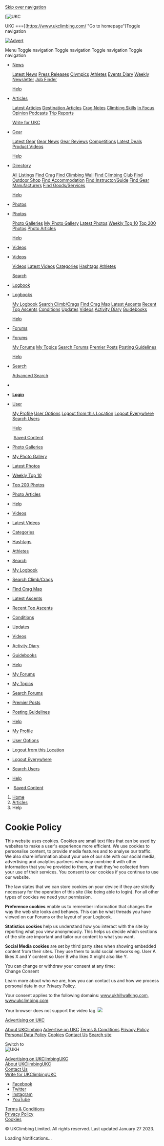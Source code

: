 [Skip over navigation](#main)

[![UKC](https://ukc2.com/ukc/logo.svg)

UKC
===](https://www.ukclimbing.com/ "Go to homepage")Toggle navigation[](https://www.ukclimbing.com/user/)

[![Advert](https://ukc2.com/ads/i/12088.gif?t=1725026616)](https://advertising.ukclimbing.com/click.php?id=12088&uri=4)

Menu Toggle navigation Toggle navigation Toggle navigation Toggle navigation

* [News](https://www.ukclimbing.com/news/)
    
    [Latest News](https://www.ukclimbing.com/news/) [Press Releases](https://www.ukclimbing.com/news/press/) [Olympics](https://www.ukclimbing.com/news/olympics/) [Athletes](https://www.ukclimbing.com/news/athletes/) [Events Diary](https://www.ukclimbing.com/news/events/) [Weekly Newsletter](https://www.ukclimbing.com/news/weekly.php) [Job Finder](https://www.ukclimbing.com/news/job_finder/)
    
    [Help](https://www.ukclimbing.com/news/help)
    
* [Articles](https://www.ukclimbing.com/articles/)
    
    [Latest Articles](https://www.ukclimbing.com/articles/) [Destination Articles](https://www.ukclimbing.com/articles/destinations/) [Crag Notes](https://www.ukclimbing.com/articles/crag_notes/) [Climbing Skills](https://www.ukclimbing.com/articles/skills/) [In Focus](https://www.ukclimbing.com/articles/in_focus/) [Opinion](https://www.ukclimbing.com/articles/opinion/) [Podcasts](https://www.ukclimbing.com/articles/podcasts/) [Trip Reports](https://www.ukclimbing.com/articles/trip_reports/)
    
    [Write for UKC](https://www.ukclimbing.com/articles/write/)
    
* [Gear](https://www.ukclimbing.com/gear/)
    
    [Latest Gear](https://www.ukclimbing.com/gear/) [Gear News](https://www.ukclimbing.com/gear/news/) [Gear Reviews](https://www.ukclimbing.com/gear/reviews/) [Competitions](https://www.ukclimbing.com/gear/competitions/) [Latest Deals](https://www.ukclimbing.com/gear/deal_of_the_month/) [Product Videos](https://www.ukclimbing.com/videos/categories/product_videos/)
    
    [Help](https://www.ukclimbing.com/gear/help)
    
* [Directory](https://www.ukclimbing.com/listings/)
    
    [All Listings](https://www.ukclimbing.com/listings/) [Find Crag](https://www.ukclimbing.com/logbook/map/) [Find Climbing Wall](https://www.ukclimbing.com/listings/climbing_walls/) [Find Climbing Club](https://www.ukclimbing.com/listings/climbing_clubs/) [Find Outdoor Shop](https://www.ukclimbing.com/listings/outdoor_shops/) [Find Accommodation](https://www.ukclimbing.com/listings/accommodation/) [Find Instructor/Guide](https://www.ukclimbing.com/listings/instructors+guides/) [Find Gear Manufacturers](https://www.ukclimbing.com/listings/gear_manufacturers/) [Find Goods/Services](https://www.ukclimbing.com/listings/goods+services/)
    
    [Help](https://www.ukclimbing.com/listings/help)
    
* [Photos](javascript:; "Photos")
* [Photos](https://www.ukclimbing.com/photos/)
    
    [Photo Galleries](https://www.ukclimbing.com/photos/) [My Photo Gallery](https://www.ukclimbing.com/photos/author.php) [Latest Photos](https://www.ukclimbing.com/photos/thisweek.php) [Weekly Top 10](https://www.ukclimbing.com/photos/top10.php) [Top 200 Photos](https://www.ukclimbing.com/photos/top200.php) [Photo Articles](https://www.ukclimbing.com/articles/photography/)
    
    [Help](https://www.ukclimbing.com/photos/help)
    
* [Videos](javascript:; "Videos")
* [Videos](https://www.ukclimbing.com/videos/)
    
    [Videos](https://www.ukclimbing.com/videos/) [Latest Videos](https://www.ukclimbing.com/videos/latest/) [Categories](https://www.ukclimbing.com/videos/categories/) [Hashtags](https://www.ukclimbing.com/videos/hashtags/) [Athletes](https://www.ukclimbing.com/videos/athletes/)
    
    [Search](https://www.ukclimbing.com/videos/search/)
    
* [Logbook](javascript:; "Logbook")
* [Logbooks](https://www.ukclimbing.com/logbook/)
    
    [My Logbook](https://www.ukclimbing.com/logbook/showlog.php) [Search Climb/Crags](https://www.ukclimbing.com/logbook/) [Find Crag Map](https://www.ukclimbing.com/logbook/map/) [Latest Ascents](https://www.ukclimbing.com/logbook/latest_ascents.php) [Recent Top Ascents](https://www.ukclimbing.com/logbook/topascents.php) [Conditions](https://www.ukclimbing.com/logbook/conditions/) [Updates](https://www.ukclimbing.com/logbook/updates/) [Videos](https://www.ukclimbing.com/logbook/videos/) [Activity Diary](https://www.ukclimbing.com/logbook/e.php?u=&d=2024) [Guidebooks](https://www.ukclimbing.com/logbook/books/)
    
    [Help](https://www.ukclimbing.com/logbook/help)
    
* [Forums](javascript:; "Forums")
* [Forums](https://www.ukclimbing.com/forums/)
    
    [My Forums](https://www.ukclimbing.com/forums/) [My Topics](https://www.ukclimbing.com/forums/mytopics.php) [Search Forums](https://www.ukclimbing.com/forums/info/search.php) [Premier Posts](https://www.ukclimbing.com/forums/premier_posts/) [Posting Guidelines](https://www.ukclimbing.com/forums/info/guidelines.php)
    
    [Help](https://www.ukclimbing.com/forums/info/help/)
    
* [Search](https://www.ukclimbing.com/general/search.php)
    
    [Advanced Search](https://www.ukclimbing.com/general/search.php "Search this site")
    
* 
* [**Login**](https://www.ukclimbing.com/user/)
* [User](https://www.ukclimbing.com/user/profile.php)
    
    [My Profile](https://www.ukclimbing.com/user/profile.php) [User Options](https://www.ukclimbing.com/user/options.php) [Logout from this Location](https://www.ukclimbing.com/user/options.php?logout=2) [Logout Everywhere](https://www.ukclimbing.com/user/options.php?logout=1) [Search Users](https://www.ukclimbing.com/user/profiles.php)
    
    [Help](https://www.ukclimbing.com/user/help.php)
    
     [Saved Content](https://www.ukclimbing.com/user/saved_content/)
    

* [Photo Galleries](https://www.ukclimbing.com/photos/)
* [My Photo Gallery](https://www.ukclimbing.com/photos/author.php)
* [Latest Photos](https://www.ukclimbing.com/photos/thisweek.php)
* [Weekly Top 10](https://www.ukclimbing.com/photos/top10.php)
* [Top 200 Photos](https://www.ukclimbing.com/photos/top200.php)
* [Photo Articles](https://www.ukclimbing.com/articles/photography/)
* [Help](https://www.ukclimbing.com/photos/help)

* [Videos](https://www.ukclimbing.com/videos/)
* [Latest Videos](https://www.ukclimbing.com/videos/latest/)
* [Categories](https://www.ukclimbing.com/videos/categories/)
* [Hashtags](https://www.ukclimbing.com/videos/hashtags/)
* [Athletes](https://www.ukclimbing.com/videos/athletes/)
* [Search](https://www.ukclimbing.com/videos/search/)

* [My Logbook](https://www.ukclimbing.com/logbook/showlog.php)
* [Search Climb/Crags](https://www.ukclimbing.com/logbook/)
* [Find Crag Map](https://www.ukclimbing.com/logbook/map/)
* [Latest Ascents](https://www.ukclimbing.com/logbook/latest_ascents.php)
* [Recent Top Ascents](https://www.ukclimbing.com/logbook/topascents.php)
* [Conditions](https://www.ukclimbing.com/logbook/conditions/)
* [Updates](https://www.ukclimbing.com/logbook/updates/)
* [Videos](https://www.ukclimbing.com/logbook/videos/)
* [Activity Diary](https://www.ukclimbing.com/logbook/e.php?u=&d=2024)
* [Guidebooks](https://www.ukclimbing.com/logbook/books/)
* [Help](https://www.ukclimbing.com/logbook/help)

* [My Forums](https://www.ukclimbing.com/forums/)
* [My Topics](https://www.ukclimbing.com/forums/mytopics.php)
* [Search Forums](https://www.ukclimbing.com/forums/info/search.php)
* [Premier Posts](https://www.ukclimbing.com/forums/premier_posts/)
* [Posting Guidelines](https://www.ukclimbing.com/forums/info/guidelines.php)
* [Help](https://www.ukclimbing.com/forums/info/help/)

* [My Profile](https://www.ukclimbing.com/user/profile.php)
* [User Options](https://www.ukclimbing.com/user/options.php)
* [Logout from this Location](https://www.ukclimbing.com/user/options.php?logout=2)
* [Logout Everywhere](https://www.ukclimbing.com/user/options.php?logout=1)
* [Search Users](https://www.ukclimbing.com/user/profiles.php)
* [Help](https://www.ukclimbing.com/user/help.php)
*  [Saved Content](https://www.ukclimbing.com/user/saved_content/)

1. [Home](https://www.ukclimbing.com/) 
2. [Articles](https://www.ukclimbing.com/articles/) 
3. Help 

Cookie Policy
=============

This website uses cookies. Cookies are small text files that can be used by websites to make a user's experience more efficient. We use cookies to personalise content, to provide media features and to analyse our traffic. We also share information about your use of our site with our social media, advertising and analytics partners who may combine it with other information that you've provided to them, or that they've collected from your use of their services. You consent to our cookies if you continue to use our website.

The law states that we can store cookies on your device if they are strictly necessary for the operation of this site (like being able to login). For all other types of cookies we need your permission.

**Preference cookies** enable us to remember information that changes the way the web site looks and behaves. This can be what threads you have viewed on our Forums or the layout of your Logbook.

**Statistics cookies** help us understand how you interact with the site by reporting what you view anonymously. This helps us decide which sections of the site are important and tailor our content to what you want.

**Social Media cookies** are set by third party sites when showing embedded content from their sites. They use them to build social networks eg. User A likes X and Y content so User B who likes X might also like Y.

You can change or withdraw your consent at any time:  
Change Consent

Learn more about who we are, how you can contact us and how we process personal data in our [Privacy Policy](https://www.ukclimbing.com/general/privacy.php).

Your consent applies to the following domains: www.ukhillwalking.com, www.ukclimbing.com

 Your browser does not support the video tag. [![](https://ukc2.com/core/1px.gif)](https://advertising.ukclimbing.com/click.php?id=12168&uri=55)

[Advertising on UKC](https://advertising.ukclimbing.com/)

[About UKClimbing](https://www.ukclimbing.com/general/about/) [Advertise on UKC](https://advertising.ukclimbing.com/) [Terms & Conditions](https://www.ukclimbing.com/general/terms.php) [Privacy Policy](https://www.ukclimbing.com/general/privacy.php) [Personal Data Policy](https://www.ukclimbing.com/general/personal_data_policy.php) [Cookies](https://www.ukclimbing.com/general/cookies.php) [Contact Us](https://www.ukclimbing.com/general/email.php) [Search site](https://www.ukclimbing.com/general/search.php)

Switch to  
![UKH](https://ukc2.com/ukh/logo.svg "Switch to UKH")

[Advertising on UKClimbingUKC](https://advertising.ukclimbing.com/)  
[About UKClimbingUKC](https://www.ukclimbing.com/general/about.html)  
[Contact Us](https://www.ukclimbing.com/general/email.php)  
[Write for UKClimbingUKC](https://www.ukclimbing.com/articles/write/)

* [Facebook](https://www.facebook.com/ukclimbing)
* [Twitter](https://twitter.com/ukclimbing)
* [Instagram](https://www.instagram.com/ukclimbing/)
* [YouTube](https://www.youtube.com/channel/UC4I1bqna9huMbtb5dG_8_Zw)

[Terms & Conditions](https://www.ukclimbing.com/general/terms.php)  
[Privacy Policy](https://www.ukclimbing.com/general/privacy.php)  
[Cookies](https://www.ukclimbing.com/general/cookies.php)

© UKClimbing Limited. All rights reserved. Last updated January 27 2023.

[](javascript:; "Back to top")[](javascript:; "Go to bottom")

Loading Notifications...